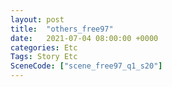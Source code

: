 ```yaml
---
layout: post
title:  "others_free97"
date:   2021-07-04 08:00:00 +0000
categories: Etc
Tags: Story Etc
SceneCode: ["scene_free97_q1_s20"]
---
```

